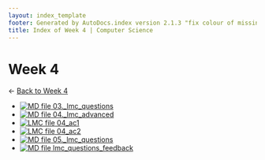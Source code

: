 ```yaml
---
layout: index_template
footer: Generated by AutoDocs.index version 2.1.3 "fix colour of missing files" ⓒ Starwort, 2020
title: Index of Week 4 | Computer Science
---
```


# Week 4

← [Back to Week 4](..)

- [![MD file](https://img.icons8.com/windows/512/bb86fc/regular-document.png) 03._lmc_questions](Paper_1/lmc/wfh/term_5/week_4/03._lmc_questions.md)
- [![MD file](https://img.icons8.com/windows/512/bb86fc/regular-document.png) 04._lmc_advanced](Paper_1/lmc/wfh/term_5/week_4/04._lmc_advanced.md)
- [![LMC file](https://starwort.github.io/computer-science/icon-lmc.png) 04_ac1](Paper_1/lmc/wfh/term_5/week_4/04_ac1.lmc)
- [![LMC file](https://starwort.github.io/computer-science/icon-lmc.png) 04_ac2](Paper_1/lmc/wfh/term_5/week_4/04_ac2.lmc)
- [![MD file](https://img.icons8.com/windows/512/bb86fc/regular-document.png) 05._lmc_questions](Paper_1/lmc/wfh/term_5/week_4/05._lmc_questions.md)
- [![MD file](https://img.icons8.com/windows/512/bb86fc/regular-document.png) lmc_questions_feedback](Paper_1/lmc/wfh/term_5/week_4/lmc_questions_feedback.md)
